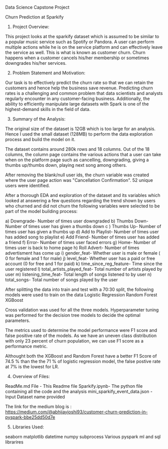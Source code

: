 Data Science Capstone Project

Churn Prediction at Sparkify


1) Project Overview:

This project looks at the sparkify dataset which is assumed to be similar to a popular music service such as Spotify or Pandora.
A user can perform multiple actions while he is on the service platform and can effectively leave the service as well. 
This is what is known as customer churn. Churn happens when a customer cancels his/her membership or sometimes downgrades his/her services.


2) Problem Statement and Motivation:

Our task is to effectively predict the churn rate so that we can retain the customers and hence help the business save revenue.
Predicting churn rates is a challenging and common problem that data scientists and analysts regularly encounter in any customer-facing business.
Additionally, the ability to efficiently manipulate large datasets with Spark is one of the highest-demand skills in the field of data.


3) Summary of the Analysis:

The original size of the dataset is 12GB which is too large for an analysis. Hence I used the small dataset (128MB) to perform the data exploration process 
and build the model on it.

The dataset contains around 280k rows and 18 columns.
Out of the 18 columns, the column page contains the various actions that a user can take when on the platform page such as cancelling, downgrading, 
giving a thumbs up/thumbs down, playing next song among others.

After removing the blank/null user ids, the churn variable was created where the user page action was "Cancellation Confirmation". 52 unique users were identified.

After a thorough EDA and exploration of the dataset and its variables which looked at answering a few questions regarding the trend shown by users who churned and did not churn
the following variables were selected to be part of the model building process:

a) Downgrade- Number of times user downgraded 
b) Thumbs Down-  Number of times user has given a thumbs down
c ) Thumbs Up-  Number of times user has given a thumbs up
d) Add to Playlist- Number of times user has added song to playlist
e) Add Friend- Number of times user has added a friend
f)  Error- Number of times user faced errors
g) Home- Number of times user is back to home page
h) Roll Advert- Number of times advertisment has come up
i) gender_feat- Whether user is male or female ( 0 for female and 1 for male)
j) level_feat- Whether user has a paid or free account (0 for free and 1 for paid)
k) time_since_reg_feature- Time since the user registered
l) total_artists_played_feat- Total number of artists played by user
m) listening_time_feat- Total length of songs listened to by user
n) total_songs- Total number of songs played by the user

After splitting the data into train and test with a 70:30 split, the following models were used to train on the data
Logistic Regression
Random Forest
XGBoost

Cross validation was used for all the three models.
Hyperparameter tuning was performed for the decision tree models to decide the optimal parameters.

The metrics used to determine the model performance were F1 score and false positive rate of the models.
As we have an uneven class distribution with only 23 percent of churn population, we can use F1 score as a performance metric.

Althought both the XGBoost and Random Forest have a better F1 Score of 74.5 % than the the 71 % of logistic regression model, the false postive rate at 7% is the lowest for LR.   

4) Overview of Files:

ReadMe.md File - This Readme file
Sparkify.ipynb- The python file containing all the code and the analysis
mini_sparkify_event_data.json - Input Dataset name provided

The link for the medium blog is : https://medium.com/@abhijayjoshi93/customer-churn-prediction-in-pyspark-bbe25dd50d7e

5) Libraries Used:

seaborn 
matplotlib
datetime
numpy
subprocess
Various pyspark ml and sql librarires

